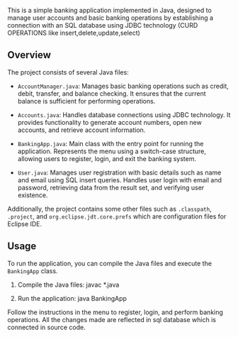

This is a simple banking application implemented in Java, designed to manage user accounts and basic banking operations by establishing a connection with an SQL database using JDBC technology (CURD OPERATIONS like insert,delete,update,select)

## Overview

The project consists of several Java files:

- `AccountManager.java`: Manages basic banking operations such as credit, debit, transfer, and balance checking. It ensures that the current balance is sufficient for performing operations.

- `Accounts.java`: Handles database connections using JDBC technology. It provides functionality to generate account numbers, open new accounts, and retrieve account information.

- `BankingApp.java`: Main class with the entry point for running the application. Represents the menu using a switch-case structure, allowing users to register, login, and exit the banking system.

- `User.java`: Manages user registration with basic details such as name and email using SQL insert queries. Handles user login with email and password, retrieving data from the result set, and verifying user existence.

Additionally, the project contains some other files such as `.classpath`, `.project`, and `org.eclipse.jdt.core.prefs` which are configuration files for Eclipse IDE.

## Usage

To run the application, you can compile the Java files and execute the `BankingApp` class.

1. Compile the Java files:
javac *.java

2. Run the application:
java BankingApp

Follow the instructions in the menu to register, login, and perform banking operations.
All the changes made are reflected in sql database which is connected in source code.
